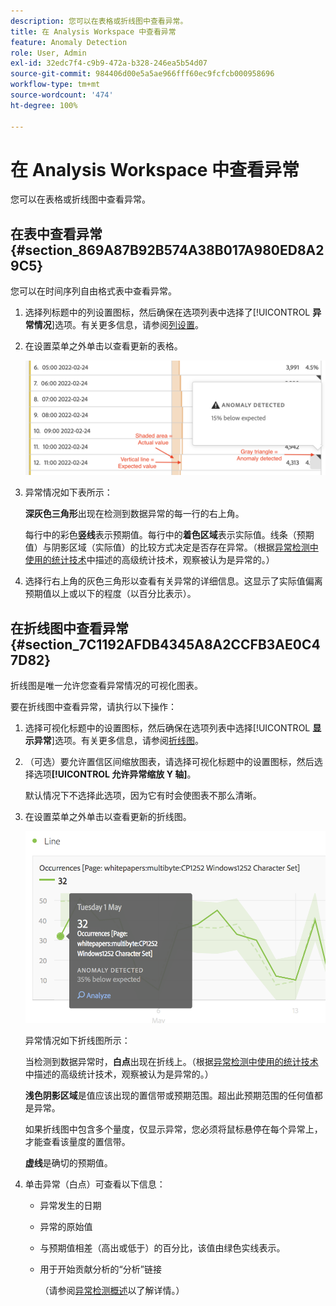 ```yaml
---
description: 您可以在表格或折线图中查看异常。
title: 在 Analysis Workspace 中查看异常
feature: Anomaly Detection
role: User, Admin
exl-id: 32edc7f4-c9b9-472a-b328-246ea5b54d07
source-git-commit: 984406d00e5a5ae966fff60ec9fcfcb000958696
workflow-type: tm+mt
source-wordcount: '474'
ht-degree: 100%

---
```


# 在 Analysis Workspace 中查看异常

您可以在表格或折线图中查看异常。

## 在表中查看异常 {#section_869A87B92B574A38B017A980ED8A29C5}

您可以在时间序列自由格式表中查看异常。

1. 选择列标题中的列设置图标，然后确保在选项列表中选择了&#x200B;[!UICONTROL **异常情况**]&#x200B;选项。有关更多信息，请参阅[列设置](/help/analyze/analysis-workspace/visualizations/freeform-table/column-row-settings/column-settings.md)。

1. 在设置菜单之外单击以查看更新的表格。

   ![](assets/anomaly_detected.png)

1. 异常情况如下表所示：

   **深灰色三角形**&#x200B;出现在检测到数据异常的每一行的右上角。

   每行中的彩色&#x200B;**竖线**&#x200B;表示预期值。每行中的&#x200B;**着色区域**&#x200B;表示实际值。线条（预期值）与阴影区域（实际值）的比较方式决定是否存在异常。（根据[异常检测中使用的统计技术](/help/analyze/analysis-workspace/c-anomaly-detection/statistics-anomaly-detection.md)中描述的高级统计技术，观察被认为是异常的。）

1. 选择行右上角的灰色三角形以查看有关异常的详细信息。这显示了实际值偏离预期值以上或以下的程度（以百分比表示）。

## 在折线图中查看异常 {#section_7C1192AFDB4345A8A2CCFB3AE0C47D82}

折线图是唯一允许您查看异常情况的可视化图表。

要在折线图中查看异常，请执行以下操作：

1. 选择可视化标题中的设置图标，然后确保在选项列表中选择&#x200B;[!UICONTROL **显示异常**]&#x200B;选项。有关更多信息，请参阅[折线图](/help/analyze/analysis-workspace/visualizations/line.md)。

1. （可选）要允许置信区间缩放图表，请选择可视化标题中的设置图标，然后选择选项&#x200B;**[!UICONTROL 允许异常缩放 Y 轴]**。

   默认情况下不选择此选项，因为它有时会使图表不那么清晰。

1. 在设置菜单之外单击以查看更新的折线图。

   ![](assets/anomaly_linechart.png)

   异常情况如下折线图所示：

   当检测到数据异常时，**白点**&#x200B;出现在折线上。（根据[异常检测中使用的统计技术](/help/analyze/analysis-workspace/c-anomaly-detection/statistics-anomaly-detection.md)中描述的高级统计技术，观察被认为是异常的。）

   **浅色阴影区域**&#x200B;是值应该出现的置信带或预期范围。超出此预期范围的任何值都是异常。

   如果折线图中包含多个量度，仅显示异常，您必须将鼠标悬停在每个异常上，才能查看该量度的置信带。

   **虚线**&#x200B;是确切的预期值。

1. 单击异常（白点）可查看以下信息：

   * 异常发生的日期

   * 异常的原始值

   * 与预期值相差（高出或低于）的百分比，该值由绿色实线表示。

   * 用于开始贡献分析的“分析”链接

     （请参阅[异常检测概述](/help/analyze/analysis-workspace/c-anomaly-detection/anomaly-detection.md)以了解详情。）





